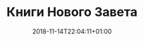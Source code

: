 ---
title: "Книги Нового Завета"
date: 2018-11-14T22:04:11+01:00
draft: true
periodicTable: nt.ru
theme: black
---